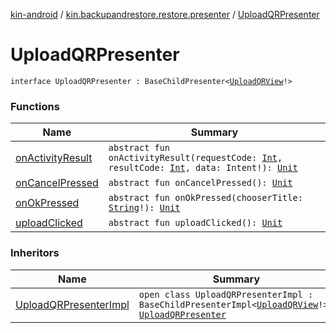 [kin-android](../../index.md) / [kin.backupandrestore.restore.presenter](../index.md) / [UploadQRPresenter](./index.md)

# UploadQRPresenter

`interface UploadQRPresenter : BaseChildPresenter<`[`UploadQRView`](../../kin.backupandrestore.restore.view/-upload-q-r-view/index.md)`!>`

### Functions

| Name | Summary |
|---|---|
| [onActivityResult](on-activity-result.md) | `abstract fun onActivityResult(requestCode: `[`Int`](https://kotlinlang.org/api/latest/jvm/stdlib/kotlin/-int/index.html)`, resultCode: `[`Int`](https://kotlinlang.org/api/latest/jvm/stdlib/kotlin/-int/index.html)`, data: Intent!): `[`Unit`](https://kotlinlang.org/api/latest/jvm/stdlib/kotlin/-unit/index.html) |
| [onCancelPressed](on-cancel-pressed.md) | `abstract fun onCancelPressed(): `[`Unit`](https://kotlinlang.org/api/latest/jvm/stdlib/kotlin/-unit/index.html) |
| [onOkPressed](on-ok-pressed.md) | `abstract fun onOkPressed(chooserTitle: `[`String`](https://kotlinlang.org/api/latest/jvm/stdlib/kotlin/-string/index.html)`!): `[`Unit`](https://kotlinlang.org/api/latest/jvm/stdlib/kotlin/-unit/index.html) |
| [uploadClicked](upload-clicked.md) | `abstract fun uploadClicked(): `[`Unit`](https://kotlinlang.org/api/latest/jvm/stdlib/kotlin/-unit/index.html) |

### Inheritors

| Name | Summary |
|---|---|
| [UploadQRPresenterImpl](../-upload-q-r-presenter-impl/index.md) | `open class UploadQRPresenterImpl : BaseChildPresenterImpl<`[`UploadQRView`](../../kin.backupandrestore.restore.view/-upload-q-r-view/index.md)`!>, `[`UploadQRPresenter`](./index.md) |
